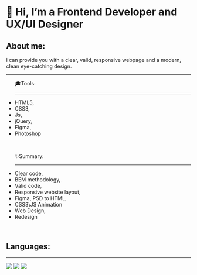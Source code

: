 <h1> <strong>👋 Hi, I’m a Frontend Developer and UX/UI Designer</strong></h1>
  <h2>About me:</h2>
  <p>I can provide you with a clear, valid, responsive webpage and a modern, clean eye-catching design.</p>
  <hr>
  <ul>🎓Tools:
  <hr>
    <li>HTML5,</li>
    <li>CSS3,</li>
    <li>Js,</li>
    <li>jQuery,</li>
    <li>Figma,</li>
    <li>Photoshop</li>
  </ul>
<br>
<ul>✨Summary:
  <hr>
  <li>Clear code,</li>
  <li>BEM methodology,</li>
  <li>Valid code,</li>
  <li>Responsive website layout,</li>
  <li>Figma, PSD to HTML,</li>
  <li>CSS3\JS Animation</li>
  <li>Web Design,</li>
  <li>Redesign</li>
</ul>
<br>
<h2>Languages:</h2>
<hr>
<img src="https://camo.githubusercontent.com/352c4ea378372298b3fa57c2082c79f65ea16ccf9321cc3195425dece26daa17/68747470733a2f2f696d672e736869656c64732e696f2f62616467652f2d48544d4c2d3030303f7374796c653d666f722d7468652d6261646765266c6f676f3d48544d4c35266c6f676f436f6c6f723d653536323239">
<img src="https://camo.githubusercontent.com/3798c64179d586384ad7bd14701976e9c53b771e3fe009d049cbe6e3d0fd6f7c/68747470733a2f2f696d672e736869656c64732e696f2f62616467652f2d4353532d3030303f7374796c653d666f722d7468652d6261646765266c6f676f3d43535333266c6f676f436f6c6f723d323936356631">
<img src="https://camo.githubusercontent.com/97b109debf4a33818a6de7d18cfeaa8e4ff3e6e510aacd913865cab1c9b56ce8/68747470733a2f2f696d672e736869656c64732e696f2f62616467652f2d4a4156415343524950542d3030303f7374796c653d666f722d7468652d6261646765266c6f676f3d4a617661536372697074266c6f676f436f6c6f723d656664383164">
